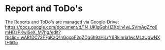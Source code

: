 # Report and ToDo's

The Reports and ToDo's are managed via Google-Drive:
https://docs.google.com/document/d/1N_UKlgGohHZXpln4wLSVmAgZYo6mHDzPKwiSeX_M7hg/edit?fbclid=IwAR1DC72F7gKzQ1nGgcpF2qZDg6h9zHiLrY6Rkinria1wcMLzUgwNXtHIiOo

 